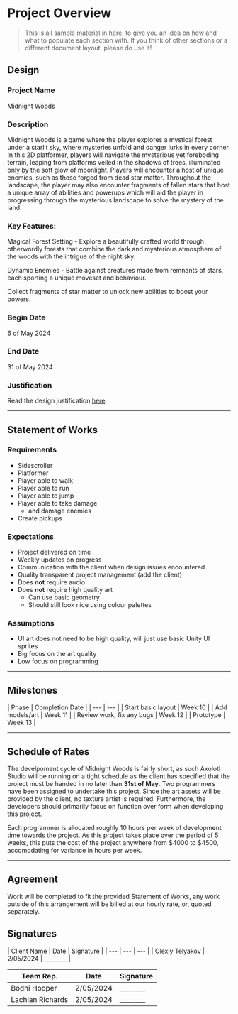 # Project Overview
[//]: # (This section is an example structure for the proposal to your client.)

>This is all sample material in here, to give you an idea on how and what to populate each section with. If you think of other sections or a different document layout, please do use it!

## Design
[//]: # (How will you meet the client's brief, their expectations, and their requirements.)

### Project Name
Midnight Woods

### Description
[//]: # (This is the elevator pitch, sell the idea)
Midnight Woods is a game where the player explores a mystical forest under a starlit sky, where mysteries unfold and danger lurks in
every corner. In this 2D platformer, players will navigate the mysterious yet foreboding terrain, leaping from platforms veiled in the shadows
of trees, illuminated only by the soft glow of moonlight. Players will encounter a host of unique enemies, such as those forged from dead star matter.
Throughout the landscape, the player may also encounter fragments of fallen stars that host a unique array of abilities and powerups
which will aid the player in progressing through the mysterious landscape to solve the mystery of the land.



### Key Features:

Magical Forest Setting - Explore a beautifully crafted world through otherwordly forests that combine the dark and mysterious
atmosphere of the woods with the intrigue of the night sky.

Dynamic Enemies - Battle against creatures made from remnants of stars, each sporting a unique moveset and behaviour.

Collect fragments of star matter to unlock new abilities to boost your powers.

### Begin Date
6 of May 2024

### End Date
31 of May 2024

### Justification
Read the design justification [here](project_justification.md).

---

## Statement of Works
[//]: # (This section is about managing expectations; list out all of the qualities that will be in the final product)

### Requirements
[//]: # (What are the requirements of the finished project?)
* Sidescroller
* Platformer
* Player able to walk
* Player able to run
* Player able to jump
* Player able to take damage
     * and damage enemies
* Create pickups

### Expectations
[//]: # (What are the client's expectations?)
* Project delivered on time
* Weekly updates on progress
* Communication with the client when design issues encountered
* Quality transparent project management (add the client)
* Does **not** require audio
* Does **not** require high quality art
    * Can use basic geometry
    * Should still look nice using colour palettes

### Assumptions
[//]: # (What are you assuming based on client responses)
* UI art does not need to be high quality, will just use basic Unity UI sprites
* Big focus on the art quality
* Low focus on programming

---

[//]: # (### Schedule of Rates)
[//]: # (This is where you would list your hourly rates and time estimations)

## Milestones
[//]: # (Breakdown of phases of development, with estimated delivery times)
[//]: # (In practice, if you were working on fixed price phases, you would also list expected payment after each phase.)
| Phase | Completion Date |
| --- | --- |
| Start basic layout | Week 10 |
| Add models/art | Week 11 |
| Review work, fix any bugs | Week 12 |
| Prototype | Week 13 |

---

## Schedule of Rates
The develpoment cycle of Midnight Woods is fairly short, as such Axolotl Studio will be running on a tight schedule as the client has specified that the project must be handed in no later than **31st of May**. Two programmers have been assigned to undertake this project. Since the art assets will be provided by the client, no texture artist is required. Furthermore, the developers should primarily focus on function over form when developing this project.

Each programmer is allocated roughly 10 hours per week of development time towards the project. As this project takes place over the period of 5 weeks, this puts the cost of the project anywhere from $4000 to $4500, accomodating for variance in hours per week.

---

## Agreement
[//]: # (List out the arrangement)
Work will be completed to fit the provided Statement of Works, any work outside of this arrangement will be billed at our hourly rate, or, quoted separately.

## Signatures
[//]: # (If dealing in person, agreements should be signed so that additional work can be billed)
| Client Name | Date | Signature |
| --- | --- | --- |
| Olexiy Telyakov | 2/05/2024 | ________ |

| Team Rep. | Date | Signature |
| --- | --- | --- |
| Bodhi Hooper | 2/05/2024 | ________ |
| Lachlan Richards | 2/05/2024 | ________ |
